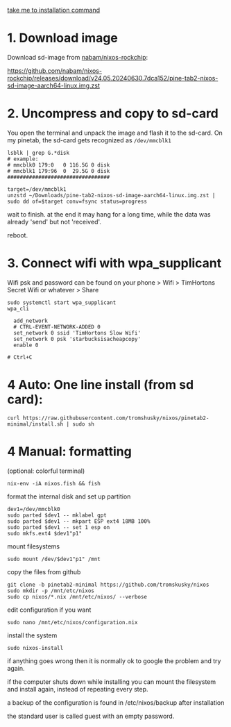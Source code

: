 [take me to installation command](https://github.com/tromshusky/nixos/tree/pinetab2-minimal/README.md#4)
# 1. Download image
Download sd-image from [nabam/nixos-rockchip](https://github.com/nabam/nixos-rockchip):

https://github.com/nabam/nixos-rockchip/releases/download/v24.05.20240630.7dca152/pine-tab2-nixos-sd-image-aarch64-linux.img.zst

# 2. Uncompress and copy to sd-card
You open the terminal and unpack the image and flash it to the sd-card. On my pinetab, the sd-card gets recognized as `/dev/mmcblk1`
```
lsblk | grep G.*disk
# example:
# mmcblk0 179:0   0 116.5G 0 disk
# mmcblk1 179:96  0  29.5G 0 disk
#################################
```
```
target=/dev/mmcblk1
unzstd ~/Downloads/pine-tab2-nixos-sd-image-aarch64-linux.img.zst | sudo dd of=$target conv=fsync status=progress
```
wait to finish. at the end it may hang for a long time, while the data was already 'send' but not 'received'.

reboot.
# 3. Connect wifi with wpa_supplicant
Wifi psk and password can be found on your phone > Wifi > TimHortons Secret Wifi or whatever > Share
```
sudo systemctl start wpa_supplicant
wpa_cli

  add_network
  # CTRL-EVENT-NETWORK-ADDED 0
  set_network 0 ssid 'TimHortons Slow Wifi'
  set_network 0 psk 'starbucksisacheapcopy'
  enable 0

# Ctrl+C
```

# 4 Auto: One line install (from sd card):

```
curl https://raw.githubusercontent.com/tromshusky/nixos/pinetab2-minimal/install.sh | sudo sh
```

# 4 Manual: formatting
(optional: colorful terminal)
```
nix-env -iA nixos.fish && fish
```
format the internal disk and set up partition
```
dev1=/dev/mmcblk0
sudo parted $dev1 -- mklabel gpt
sudo parted $dev1 -- mkpart ESP ext4 18MB 100%
sudo parted $dev1 -- set 1 esp on
sudo mkfs.ext4 $dev1"p1"
```
mount filesystems
```
sudo mount /dev/$dev1"p1" /mnt
```
copy the files from github
```
git clone -b pinetab2-minimal https://github.com/tromskusky/nixos
sudo mkdir -p /mnt/etc/nixos
sudo cp nixos/*.nix /mnt/etc/nixos/ --verbose
```
edit configuration if you want
```
sudo nano /mnt/etc/nixos/configuration.nix
```
install the system
```
sudo nixos-install
```
if anything goes wrong then it is normally ok to google the problem and try again.

if the computer shuts down while installing you can mount the filesystem and install again, instead of repeating every step.

a backup of the configuration is found in /etc/nixos/backup after installation

the standard user is called guest with an empty password.
